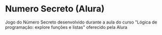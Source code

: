 # Numero Secreto (Alura)
Jogo do Número Secreto desenvolvido durante a aula do curso "Lógica de programação: explore funções e listas"  oferecido pela Alura
